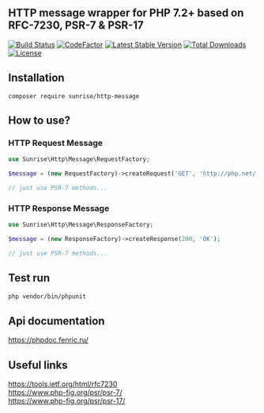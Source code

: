 ## HTTP message wrapper for PHP 7.2+ based on RFC-7230, PSR-7 & PSR-17

[![Build Status](https://api.travis-ci.com/sunrise-php/http-message.svg?branch=master)](https://travis-ci.com/sunrise-php/http-message)
[![CodeFactor](https://www.codefactor.io/repository/github/sunrise-php/http-message/badge)](https://www.codefactor.io/repository/github/sunrise-php/http-message)
[![Latest Stable Version](https://poser.pugx.org/sunrise/http-message/v/stable)](https://packagist.org/packages/sunrise/http-message)
[![Total Downloads](https://poser.pugx.org/sunrise/http-message/downloads)](https://packagist.org/packages/sunrise/http-message)
[![License](https://poser.pugx.org/sunrise/http-message/license)](https://packagist.org/packages/sunrise/http-message)

## Installation

```
composer require sunrise/http-message
```

## How to use?

### HTTP Request Message

```php
use Sunrise\Http\Message\RequestFactory;

$message = (new RequestFactory)->createRequest('GET', 'http://php.net/');

// just use PSR-7 methods...
```

### HTTP Response Message

```php
use Sunrise\Http\Message\ResponseFactory;

$message = (new ResponseFactory)->createResponse(200, 'OK');

// just use PSR-7 methods...
```

## Test run

```bash
php vendor/bin/phpunit
```

## Api documentation

https://phpdoc.fenric.ru/

## Useful links

https://tools.ietf.org/html/rfc7230<br>
https://www.php-fig.org/psr/psr-7/<br>
https://www.php-fig.org/psr/psr-17/
